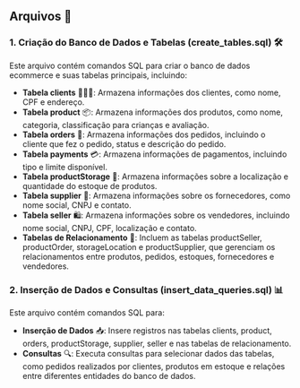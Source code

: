 ## Arquivos 📂

### 1. Criação do Banco de Dados e Tabelas (create_tables.sql) 🛠️
Este arquivo contém comandos SQL para criar o banco de dados ecommerce e suas tabelas principais, incluindo:

- **Tabela clients** 🧑‍🤝‍🧑: Armazena informações dos clientes, como nome, CPF e endereço.
- **Tabela product** 📦: Armazena informações dos produtos, como nome, categoria, classificação para crianças e avaliação.
- **Tabela orders** 🛒: Armazena informações dos pedidos, incluindo o cliente que fez o pedido, status e descrição do pedido.
- **Tabela payments** 💳: Armazena informações de pagamentos, incluindo tipo e limite disponível.
- **Tabela productStorage** 🏬: Armazena informações sobre a localização e quantidade do estoque de produtos.
- **Tabela supplier** 🚚: Armazena informações sobre os fornecedores, como nome social, CNPJ e contato.
- **Tabela seller** 🛍️: Armazena informações sobre os vendedores, incluindo nome social, CNPJ, CPF, localização e contato.
- **Tabelas de Relacionamento** 🔗: Incluem as tabelas productSeller, productOrder, storageLocation e productSupplier, que gerenciam os relacionamentos entre produtos, pedidos, estoques, fornecedores e vendedores.

### 2. Inserção de Dados e Consultas (insert_data_queries.sql) 📊
Este arquivo contém comandos SQL para:

- **Inserção de Dados** 📥: Insere registros nas tabelas clients, product, orders, productStorage, supplier, seller e nas tabelas de relacionamento.
- **Consultas** 🔍: Executa consultas para selecionar dados das tabelas, como pedidos realizados por clientes, produtos em estoque e relações entre diferentes entidades do banco de dados.
